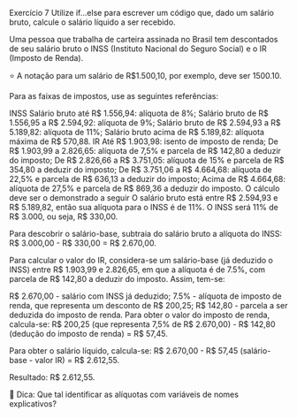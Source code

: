 Exercício 7
Utilize if...else para escrever um código que, dado um salário bruto, calcule o salário líquido a ser recebido.

Uma pessoa que trabalha de carteira assinada no Brasil tem descontados de seu salário bruto o INSS (Instituto Nacional do Seguro Social) e o IR (Imposto de Renda).

⭐️ A notação para um salário de R$1.500,10, por exemplo, deve ser 1500.10.

Para as faixas de impostos, use as seguintes referências:

INSS
Salário bruto até R$ 1.556,94: alíquota de 8%;
Salário bruto de R$ 1.556,95 a R$ 2.594,92: alíquota de 9%;
Salário bruto de R$ 2.594,93 a R$ 5.189,82: alíquota de 11%;
Salário bruto acima de R$ 5.189,82: alíquota máxima de R$ 570,88.
IR
Até R$ 1.903,98: isento de imposto de renda;
De R$ 1.903,99 a 2.826,65: alíquota de 7,5% e parcela de R$ 142,80 a deduzir do imposto;
De R$ 2.826,66 a R$ 3.751,05: alíquota de 15% e parcela de R$ 354,80 a deduzir do imposto;
De R$ 3.751,06 a R$ 4.664,68: alíquota de 22,5% e parcela de R$ 636,13 a deduzir do imposto;
Acima de R$ 4.664,68: alíquota de 27,5% e parcela de R$ 869,36 a deduzir do imposto.
O cálculo deve ser o demonstrado a seguir
O salário bruto está entre R$ 2.594,93 e R$ 5.189,82, então sua alíquota para o INSS é de 11%. O INSS será 11% de R$ 3.000, ou seja, R$ 330,00.

Para descobrir o salário-base, subtraia do salário bruto a alíquota do INSS: R$ 3.000,00 - R$ 330,00 = R$ 2.670,00.

Para calcular o valor do IR, considera-se um salário-base (já deduzido o INSS) entre R$ 1.903,99 e 2.826,65, em que a alíquota é de 7.5%, com parcela de R$ 142,80 a deduzir do imposto. Assim, tem-se:

R$ 2.670,00 - salário com INSS já deduzido;
7.5% - alíquota de imposto de renda, que representa um desconto de R$ 200,25;
R$ 142,80 - parcela a ser deduzida do imposto de renda.
Para obter o valor do imposto de renda, calcula-se: R$ 200,25 (que representa 7,5% de R$ 2.670,00) - R$ 142,80 (dedução do imposto de renda) = R$ 57,45.

Para obter o salário líquido, calcula-se: R$ 2.670,00 - R$ 57,45 (salário-base - valor IR) = R$ 2.612,55.

Resultado: R$ 2.612,55.

👀 Dica: Que tal identificar as alíquotas com variáveis de nomes explicativos?